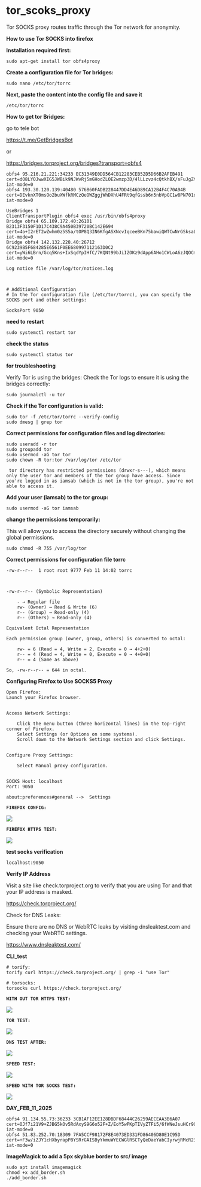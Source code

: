# tor_scoks_proxy

Tor SOCKS proxy routes traffic through the Tor network for anonymity.



**How to use Tor SOCKS into firefox**


**Installation required first:**

```
sudo apt-get install tor obfs4proxy
```


**Create a configuration file for Tor bridges:**

```
sudo nano /etc/tor/torrc
```



**Next, paste the content into the config file and save it**


```
/etc/tor/torrc
```


**How to get tor Bridges:**


go to tele bot



https://t.me/GetBridgesBot

or

https://bridges.torproject.org/bridges?transport=obfs4


```
obfs4 95.216.21.221:34233 EC31349E0DD564CB12283CEB52D5D66B2AFEB491 cert=dO8LYOJwwXIG5JWBik9NJWvRj5mGHodZLOE2wmzp3D/4lLLzvz4cQtkhBX/sFuJgZtZsUg iat-mode=0
obfs4 193.30.120.139:40480 576B60FADB228447DD4E46D89CA12B4F4C70A94B cert=DEvknXT0msOo2buXWfkRMCzQeOWZggjWhDXhU4FRt9qfGssb6n5nbVpGC1w8PN701qONDw iat-mode=0
```



```
UseBridges 1
ClientTransportPlugin obfs4 exec /usr/bin/obfs4proxy
Bridge obfs4 65.109.172.40:26101 B2313F3150F1D17C438C9A450B39720BC142E694 cert=4o+I2rET2wZwhm0z5S5a/tOP8Q3IN6KfgASXNcvIqceeBKn75bawiQWTCwNrGSksaLtcEg iat-mode=0
Bridge obfs4 142.132.228.40:26712 6C9239B5F684285E6561F0EE680997112163D0C2 cert=yWi6LBrn/Gcq5Kns+IxSqdYpIHfC/7KQNt99bJiIZOKz9dApp6AHo1CWLoA6zJQOCm9bMw iat-mode=0

Log notice file /var/log/tor/notices.log



# Additional Configuration
# In the Tor configuration file (/etc/tor/torrc), you can specify the SOCKS port and other settings:

SocksPort 9050
```




**need to restart**

```
sudo systemctl restart tor
```


**check the status**

```
sudo systemctl status tor
```


**for troubleshooting**



Verify Tor is using the bridges:
Check the Tor logs to ensure it is using the bridges correctly:

```
sudo journalctl -u tor
```


**Check if the Tor configuration is valid:**

```
sudo tor -f /etc/tor/torrc --verify-config
sudo dmesg | grep tor
```


**Correct permissions for configuration files and log directories:**

```
sudo useradd -r tor
sudo groupadd tor
sudo usermod -aG tor tor
sudo chown -R tor:tor /var/log/tor /etc/tor
```



```
 tor directory has restricted permissions (drwxr-s---), which means only the user tor and members of the tor group have access. Since you're logged in as iamsab (which is not in the tor group), you're not able to access it.

```


**Add your user (iamsab) to the tor group:**


```
sudo usermod -aG tor iamsab
```

**change the permissions temporarily:**

This will allow you to access the directory securely without changing the global permissions.

```
sudo chmod -R 755 /var/log/tor
```


**Correct permissions for configuration file torrc**


```
-rw-r--r--  1 root root 9777 Feb 11 14:02 torrc



-rw-r--r-- (Symbolic Representation)

    - → Regular file
    rw- (Owner) → Read & Write (6)
    r-- (Group) → Read-only (4)
    r-- (Others) → Read-only (4)

Equivalent Octal Representation

Each permission group (owner, group, others) is converted to octal:

    rw- = 6 (Read = 4, Write = 2, Execute = 0 → 4+2+0)
    r-- = 4 (Read = 4, Write = 0, Execute = 0 → 4+0+0)
    r-- = 4 (Same as above)

So, -rw-r--r-- = 644 in octal.
```



**Configuring Firefox to Use SOCKS5 Proxy**

```
Open Firefox:
Launch your Firefox browser.


Access Network Settings:

    Click the menu button (three horizontal lines) in the top-right corner of Firefox.
    Select Settings (or Options on some systems).
    Scroll down to the Network Settings section and click Settings.
    
    
Configure Proxy Settings:

    Select Manual proxy configuration.
    
    
SOCKS Host: localhost
Port: 9050
```







```
about:preferences#general -->  Settings
```


**`FIREFOX CONFIG:`**

![](src/firefox_config.png)





**`FIREFOX HTTPS TEST:`**

![](src/http_test.png)






**test socks verification**


```
localhost:9050
```



**Verify IP Address**

Visit a site like check.torproject.org to verify that you are using Tor and that your IP address is masked.

https://check.torproject.org/


Check for DNS Leaks:

Ensure there are no DNS or WebRTC leaks by visiting dnsleaktest.com and checking your WebRTC settings.

https://www.dnsleaktest.com/



**CLI_test**


```
# torify:
torify curl https://check.torproject.org/ | grep -i "use Tor"

# torsocks:
torsocks curl https://check.torproject.org/
```







**`WITH OUT TOR HTTPS TEST:`**

![](src/nor_http_test.png)





**`TOR TEST:`**

![](src/tor_http_test.png)


**`DNS TEST AFTER:`**

![](src/dns_test.png)



**`SPEED TEST:`**

![](src/nor_test.png)



**`SPEED WITH TOR SOCKS TEST:`**

![](src/tor_test.png)




**DAY_FEB_11_2025**



```
obfs4 91.134.55.73:36233 3CB1AF12EE128DBDF68444C26259AECEAA3B6A07 cert=OJf7i21V9+ZJBG5kOv5RdAxyS9G6o52F+Z/EoY5wPKpTIVyZTFi5/6fWNeJsuHCr9OABPg iat-mode=0
obfs4 51.83.252.70:18309 7FA5CCF98172F8E4073ED331FD86406D80E1C95D cert=+F3w/iZJY1cHXbyrapP8YSRrGAISByYkmuWYECWGlRSCTyQeDaeYabCIyrwjRMcR23v8Rg iat-mode=0
```






**ImageMagick to add a 5px skyblue border to src/ image**


```
sudo apt install imagemagick
chmod +x add_border.sh
./add_border.sh
```

 
 







